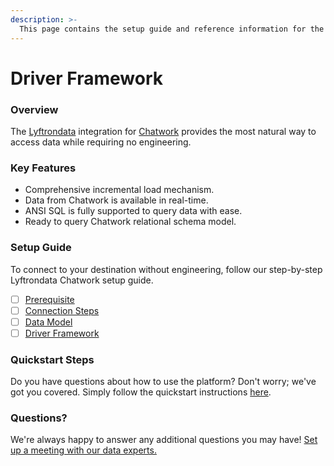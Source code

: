 ```yaml
---
description: >-
  This page contains the setup guide and reference information for the Chatwork source connector.
---
```


# Driver Framework

### Overview

The [Lyftrondata](https://www.lyftrondata.com/) integration for [Chatwork](https://www.lyftrondata.com/integration/business-analytics/chatwork/) provides the most natural way to access data while requiring no engineering.

### Key Features

* Comprehensive incremental load mechanism.
* Data from Chatwork is available in real-time.&#x20;
* ANSI SQL is fully supported to query data with ease.
* Ready to query Chatwork relational schema model.

### Setup Guide

To connect to your destination without engineering, follow our step-by-step Lyftrondata Chatwork setup guide.

* [ ] [Prerequisite](../prerequisite.md)
* [ ] [Connection Steps](../connection-steps.md)
* [ ] [Data Model](../data-model/erd.md)
* [ ] [Driver Framework](../driver-framework/)

### Quickstart Steps

Do you have questions about how to use the platform? Don't worry; we've got you covered. Simply follow the quickstart instructions [here](../driver-framework/README.md).

### Questions? <a href="#questions" id="questions"></a>

We're always happy to answer any additional questions you may have! [Set up a meeting with our data experts.](https://www.lyftrondata.com/book-a-meeting/)


